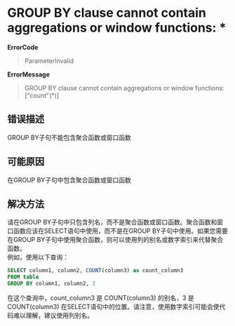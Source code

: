 # GROUP BY clause cannot contain aggregations or window functions: *
**ErrorCode**
> ParameterInvalid

**ErrorMessage**
> GROUP BY clause cannot contain aggregations or window functions: ["count"(*)]

## 错误描述
GROUP BY子句不能包含聚合函数或窗口函数

## 可能原因
在GROUP BY子句中包含聚合函数或窗口函数

## 解决方法
请在GROUP BY子句中只包含列名，而不是聚合函数或窗口函数。聚合函数和窗口函数应该在SELECT语句中使用，而不是在GROUP BY子句中使用。如果您需要在GROUP BY子句中使用聚合函数，则可以使用列的别名或数字索引来代替聚合函数。  
例如，使用以下查询：
```SQL
SELECT column1, column2, COUNT(column3) as count_column3
FROM table
GROUP BY column1, column2, 3
```
在这个查询中，count_column3 是 COUNT(column3) 的别名，3 是 COUNT(column3) 在SELECT语句中的位置。请注意，使用数字索引可能会使代码难以理解，建议使用列别名。